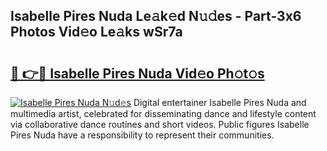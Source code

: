 ## Isabelle Pires Nuda Le𝚊k𝚎d N𝚞𝚍es - Part-3x6 Photos Vid𝚎o Le𝚊ks wSr7a

# <h2><a href="http://fbdw49.evod.top/?m=Isabelle+Pires+Nuda">🔗 👉🔴 Isabelle Pires Nuda Vid𝚎o Ph𝚘t𝚘s</a></h2>

[![Isabelle Pires Nuda N𝚞d𝚎s](https://i.imgur.com/8V9OHl7.gif)](http://fbdw49.evod.top/?m=Isabelle+Pires+Nuda)
Digital entertainer Isabelle Pires Nuda and multimedia artist, celebrated for disseminating dance and lifestyle content via collaborative dance routines and short videos. Public figures Isabelle Pires Nuda have a responsibility to represent their communities. 
